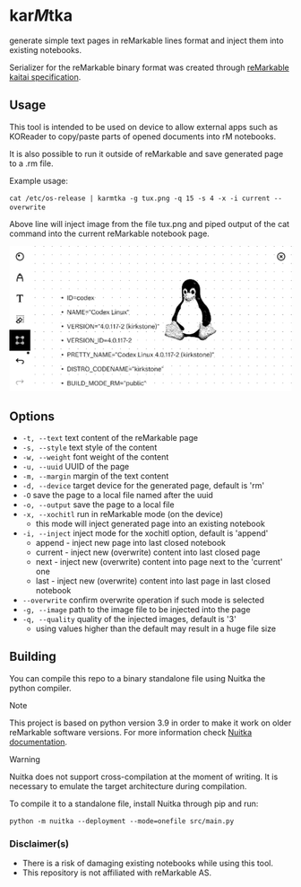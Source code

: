 # kar*M*tka

generate simple text pages in reMarkable lines format and inject them 
into existing notebooks.  

Serializer for the reMarkable binary format was created through [reMarkable kaitai specification](https://github.com/cyanjnpr/reMarkable-kaitai-v6).

## Usage

This tool is intended to be used on device to allow external apps 
such as KOReader to copy/paste parts of opened documents into rM notebooks.

It is also possible to run it outside of reMarkable and save generated page to a .rm file.

Example usage:
```
cat /etc/os-release | karmtka -g tux.png -q 15 -s 4 -x -i current --overwrite
```
Above line will inject image from the file tux.png and piped output of the cat command 
into the current reMarkable notebook page.

![view of the generated reMarkable page](docs/example.png)

## Options
- `-t, --text` text content of the reMarkable page
- `-s, --style` text style of the content
- `-w, --weight` font weight of the content
- `-u, --uuid` UUID of the page
- `-m, --margin` margin of the text content
- `-d, --device` target device for the generated page, default is 'rm'
- `-O` save the page to a local file named after the uuid
- `-o, --output` save the page to a local file
- `-x, --xochitl` run in reMarkable mode (on the device)
  - this mode will inject generated page into an existing notebook
- `-i, --inject` inject mode for the xochitl option, default is 'append'
  - append - inject new page into last closed notebook
  - current - inject new (overwrite) content into last closed page
  - next - inject new (overwrite) content into page next to the 'current' one
  - last - inject new (overwrite) content into last page in last closed notebook
- `--overwrite` confirm overwrite operation if such mode is selected
- `-g, --image` path to the image file to be injected into the page
- `-q, --quality` quality of the injected images, default is '3'
  - using values higher than the default may result in a huge file size

## Building

You can compile this repo to a binary standalone file using Nuitka the python compiler.

> [!Note]
> This project is based on python version 3.9 in order
> to make it work on older reMarkable software versions.
> For more information check [Nuitka documentation](https://nuitka.net/user-documentation/common-issue-solutions.html#linux-standalone).

> [!Warning]
> Nuitka does not support cross-compilation
> at the moment of writing.
> It is necessary to emulate the target architecture during compilation.

To compile it to a standalone file, install Nuitka through pip and run:
```
python -m nuitka --deployment --mode=onefile src/main.py
```

### Disclaimer(s)

- There is a risk of damaging existing notebooks while using this tool.
- This repository is not affiliated with reMarkable AS.

